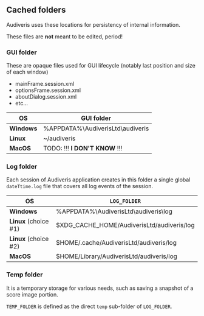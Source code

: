 ## Cached folders

Audiveris uses these locations for persistency of internal information.

These files are **not** meant to be edited, period!

### GUI folder

These are opaque files used for GUI lifecycle (notably last position and size of each window)
- mainFrame.session.xml
- optionsFrame.session.xml
- aboutDialog.session.xml
- etc...

|  OS | GUI folder |
| --- | --- |
| **Windows** | %APPDATA%\\AudiverisLtd\\audiveris |
| **Linux** | ~/audiveris |
| **MacOS** | TODO: !!! **I DON'T KNOW** !!!|

### Log folder

Each session of Audiveris application creates in this folder a single global `dateTtime.log` file
that covers all log events of the session.

|  OS | ``LOG_FOLDER`` |
| --- | --- |
| **Windows** | %APPDATA%\\AudiverisLtd\\audiveris\\log |
| **Linux** (choice #1)| $XDG_CACHE_HOME/AudiverisLtd/audiveris/log |
| **Linux** (choice #2)| $HOME/.cache/AudiverisLtd/audiveris/log |
| **MacOS** | $HOME/Library/AudiverisLtd/audiveris/log |

### Temp folder

It is a temporary storage for various needs, such as saving a snapshot of a score image portion.

`TEMP_FOLDER` is defined as the direct `temp` sub-folder of `LOG_FOLDER`.
